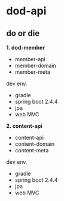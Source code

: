 # dod-api
do or die
---
**1. dod-member**
  - member-api 
  - member-domain
  - member-meta

dev env.
  - gradle
  - spring boot 2.4.4
  - jpa
  - web MVC

**2. content-api**
  - content-api 
  - content-domain
  - content-meta
  
dev env.
  - gradle
  - spring boot 2.4.4
  - jpa
  - web MVC
